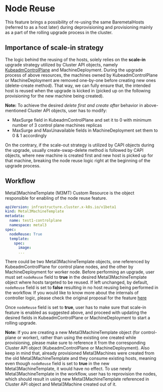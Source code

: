 # Node Reuse

This feature brings a possibility of re-using the same BaremetalHosts (referred to as a host later)
during deprovisioning and provisioning mainly as a part of the rolling upgrade process in the cluster.

## Importance of scale-in strategy

The logic behind the reusing of the hosts, solely relies on the **scale-in** upgrade strategy utilized by
Cluster API objects, namely [KubeadmControlPlane](https://github.com/kubernetes-sigs/cluster-api/blob/main/docs/proposals/20191017-kubeadm-based-control-plane.md#rolling-update-strategy) and MachineDeployment.
During the upgrade process of above resources, the machines owned by KubeadmControlPlane or MachineDeployment are
removed one-by-one before creating new ones (delete-create method).
That way, we can fully ensure that, the intended host is reused when the upgrade is kicked in (picked up on the following provisioning for the new machine being created).

**Note:** To achieve the desired *delete first and create after* behavior in above-mentioned Cluster API objects,
user has to modify:

* MaxSurge field in KubeadmControlPlane and set it to 0 with minimum number of 3 control plane machines replicas
* MaxSurge and MaxUnavailable fields in MachineDeployment set them to 0 & 1 accordingly

On the contrary, if the scale-out strategy is utilized by CAPI objects during the upgrade, usually create-swap-delete
method is followed by CAPI objects, where new machine is created first and new host is picked up for that
machine, breaking the node reuse logic right at the beginning of the upgrade process.

## Workflow

Metal3MachineTemplate (M3MT) Custom Resource is the object responsible for enabling of the node reuse feature.

```yaml
apiVersion: infrastructure.cluster.x-k8s.io/v1beta1
kind: Metal3MachineTemplate
metadata:
  name: test1-controlplane
  namespace: metal3
spec:
  nodeReuse: True
  template:
    spec:
      image:
      ...
```

There could be two Metal3MachineTemplate objects, one referenced by KubeadmControlPlane for control plane nodes, and the other by MachineDeployment for worker node. Before performing an upgrade, user must set `nodeReuse` field to **true** in the desired Metal3MachineTemplate object where hosts targeted to be reused. If left unchanged, by default, `nodeReuse` field is set to **false** resulting in no host reusing being performed in the workflow. If you would like to know more about the internals of controller logic, please check the original proposal for the feature [here](https://github.com/metal3-io/metal3-docs/blob/main/design/cluster-api-provider-metal3/node_reuse.md)

Once `nodeReuse` field is set to **true**, user has to make sure that scale-in feature is enabled as suggested above, and proceed with updating the desired fields in KubeadmControlPlane or MachineDeployment to start a rolling upgrade.

**Note:** If you are creating a new Metal3MachineTemplate object (for control-plane or worker), rather than using the existing one
created while provisioning, please make sure to reference it from the corresponding Cluster API object (KubeadmControlPlane or MachineDeployment). Also keep in mind that, already provisioned Metal3Machines were created from the old Metal3MachineTemplate
and they consume existing hosts, meaning even though `nodeReuse` field is set to **true** in the new Metal3MachineTemplate,
it would have no effect. To use newly Metal3MachineTemplate in the workflow, user has to reprovision the nodes, which
should result in using new Metal3MachineTemplate referenced in Cluster API object and Metal3Machine created out of it.
